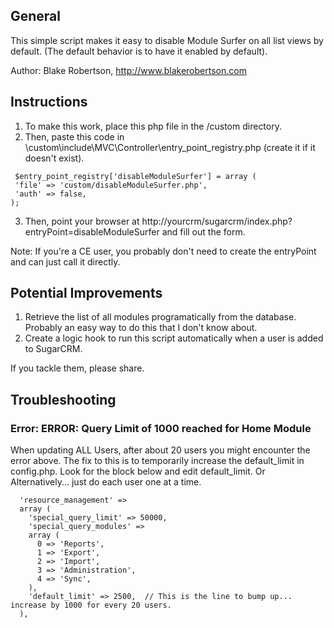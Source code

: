 ## General

  This simple script makes it easy to disable Module Surfer on all list views by default.  (The default behavior is to have it enabled by default).
  
  Author: Blake Robertson, <http://www.blakerobertson.com>

## Instructions
  
1. To make this work, place this php file in the /custom directory.
2. Then, paste this code in \custom\include\MVC\Controller\entry_point_registry.php (create it if it doesn't exist).
 
 ``` 
  $entry_point_registry['disableModuleSurfer'] = array (
  'file' => 'custom/disableModuleSurfer.php',
  'auth' => false,
 );
 ```
3. Then, point your browser at http://yourcrm/sugarcrm/index.php?entryPoint=disableModuleSurfer and fill out the form.

Note: If you're a CE user, you probably don't need to create the entryPoint and can just call it directly.

## Potential Improvements

1. Retrieve the list of all modules programatically from the database.  Probably an easy way to do this that I don't know about.
2. Create a logic hook to run this script automatically when a user is added to SugarCRM.

If you tackle them, please share.


## Troubleshooting

### Error: ERROR: Query Limit of 1000 reached for Home Module

When updating ALL Users, after about 20 users you might encounter the error above.  The fix to this is to temporarily increase the default_limit in config.php.
Look for the block below and edit default_limit.  Or Alternatively... just do each user one at a time.

```
  'resource_management' => 
  array (
    'special_query_limit' => 50000,
    'special_query_modules' => 
    array (
      0 => 'Reports',
      1 => 'Export',
      2 => 'Import',
      3 => 'Administration',
      4 => 'Sync',
    ),
    'default_limit' => 2500,  // This is the line to bump up... increase by 1000 for every 20 users.
  ),
```

